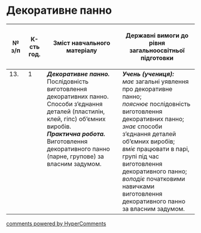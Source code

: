 <div id="hypercomments_widget" class="js-hypercomments-widget invisible"></div>

 # Декоративне панно

<table>
<thead>
  <tr>
    <th width="10%" align="center"><p>№ з/п</p></td>
    <th width="10%" align="center"><p>К-сть год.</p></td>
    <th width="40%" align="center"><p>Зміст навчального матеріалу</p></td>
    <th width="60%" align="center"><p>Державні вимоги до рівня загальноосвітньої підготовки</p></td>
  </tr>
</thead>
<tbody>
  <tr>
    <td width="10%" style="vertical-align:top !important;">
13.</td>
    <td width="10%" style="vertical-align:top !important;">
1</td>
    <td width="40%" style="vertical-align:top !important;">
<b><i>Декоративне панно.</i></b>  Послідовність виготовлення декоративних панно. Способи з’єднання деталей (пластилін, клей, гіпс) об’ємних виробів.  <br>
<b><i>Практична робота.</i></b> <br>
Виготовлення декоративного панно (парне, групове) за власним задумом.<br>
</td>
    <td width="60%" style="vertical-align:top !important;">
<i><b>Учень (учениця):</b></i><br>
<i>має</i> загальні уявлення про декоративне панно;<br>
<i>пояснює</i> послідовність виготовлення декоративних панно;<br>
<i>знає</i> способи з’єднання деталей об’ємних виробів;<br>
<i>вміє</i>  працювати в парі, групі під час виготовлення декоративного панно;<br>
<i>володіє</i> початковими навичками виготовлення декоративного панно за власним задумом.<br>
</td>
  </tr>
</tbody>
</table>

<div class="js-hypercomments-container">
<a href="http://hypercomments.com" class="hc-link" title="comments widget">comments powered by HyperComments</a>
</div>